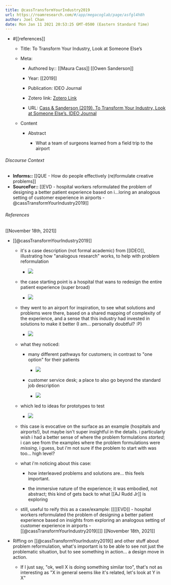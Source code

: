 ```yaml
---
title: @cassTransformYourIndustry2019
url: https://roamresearch.com/#/app/megacoglab/page/asfgl4h8h
author: Joel Chan
date: Mon Jan 11 2021 20:53:25 GMT-0500 (Eastern Standard Time)
---
```


- #[[references]]

    - Title: To Transform Your Industry, Look at Someone Else’s

    - Meta:

        - Authored by:: [[Maura Cass]] [[Owen Sanderson]]

        - Year: [[2019]]

        - Publication: IDEO Journal

        - Zotero link: [Zotero Link](zotero://select/items/1_564GUI6A)

        - URL: [Cass & Sanderson (2019). To Transform Your Industry, Look at Someone Else’s. IDEO Journal](https://www.ideo.com/journal/to-transform-your-industry-look-at-someone-elses)

    - Content

        - Abstract

            - What a team of surgeons learned from a field trip to the airport

###### Discourse Context

- **Informs::** [[QUE - How do people effectively (re)formulate creative problems]]
- **SourceFor::** [[EVD - hospital workers reformulated the problem of designing a better patient experience based on i...loring an analogous setting of customer experience in airports - @cassTransformYourIndustry2019]]

###### References

[[November 18th, 2021]]

- [[@cassTransformYourIndustry2019]]

    - it's a case description (not formal academic) from [[IDEO]], illustrating how "analogous research" works, to help with problem reformulation

        - ![](https://firebasestorage.googleapis.com/v0/b/firescript-577a2.appspot.com/o/imgs%2Fapp%2Fmegacoglab%2FzVSHGBo3lX.png?alt=media&token=7429a5dd-5c4a-4463-9423-bd16376dbf65)

    - the case starting point is a hospital that wans to redesign the entire patient experience (super broad)

        - ![](https://firebasestorage.googleapis.com/v0/b/firescript-577a2.appspot.com/o/imgs%2Fapp%2Fmegacoglab%2F1S2czKyJ5I.png?alt=media&token=10aa6270-2c28-486e-a05d-47d8939cef8a)

    - they went to an airport for inspiration, to see what solutions and problems were there, based on a shared mapping of complexity of the experience, and a sense that this industry had invested in solutions to make it better (I am... personally doubtful? :P)

        - ![](https://firebasestorage.googleapis.com/v0/b/firescript-577a2.appspot.com/o/imgs%2Fapp%2Fmegacoglab%2FpRCmLLzPus.png?alt=media&token=5ef35b18-8897-4b3c-a588-af8c9ff9ff43)

    - what they noticed:

        - many different pathways for customers; in contrast to "one option" for their patients

            - ![](https://firebasestorage.googleapis.com/v0/b/firescript-577a2.appspot.com/o/imgs%2Fapp%2Fmegacoglab%2Fc9qZnFjVSJ.png?alt=media&token=f6ce843e-fcbe-4556-8ded-c378053900d9)

        - customer service desk; a place to also go beyond the standard job description

            - ![](https://firebasestorage.googleapis.com/v0/b/firescript-577a2.appspot.com/o/imgs%2Fapp%2Fmegacoglab%2FZLcue5z0Ak.png?alt=media&token=a23503f5-a54f-4359-bb1a-4adf599d7412)

    - which led to ideas for prototypes to test

        - ![](https://firebasestorage.googleapis.com/v0/b/firescript-577a2.appspot.com/o/imgs%2Fapp%2Fmegacoglab%2FDxJdiST6ys.png?alt=media&token=136262ad-aaa4-49cb-bdb2-7308bde5f40e)

    - this case is evocative on the surface as an example (hospitals and airports!), but maybe isn't super insightful in the details. i particularly wish i had a better sense of where the problem formulations *started*; i can see from the examples where the problem formulations were *missing*, i guess, but i'm not sure if the problem to start with was too... high level?

    - what i'm noticing about this case:

        - how interleaved problems and solutions are... this feels important.

        - the immersive nature of the experience; it was embodied, not abstract; this kind of gets back to what [[AJ Rudd Jr]] is exploring

    - still, useful to reify this as a case/example: [[[[EVD]] - hospital workers reformulated the problem of designing a better patient experience based on insights from exploring an analogous setting of customer experience in airports - [[@cassTransformYourIndustry2019]]]]
[[November 18th, 2021]]

- Riffing on [[@cassTransformYourIndustry2019]] and other stuff about problem reformulation, what's important is to be able to see not just the problematic situation, but to see something in action... a design move in action.

    - If I just say, "ok, well X is doing something similar too", that's not as interesting as "X in general seems like it's related, let's look at Y in X"
